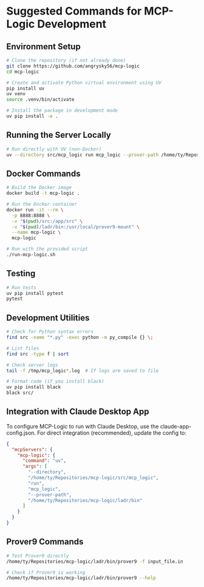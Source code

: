 # Suggested Commands for MCP-Logic Development

## Environment Setup

```bash
# Clone the repository (if not already done)
git clone https://github.com/angrysky56/mcp-logic
cd mcp-logic

# Create and activate Python virtual environment using UV
pip install uv
uv venv
source .venv/bin/activate

# Install the package in development mode
uv pip install -e .
```

## Running the Server Locally

```bash
# Run directly with UV (non-Docker)
uv --directory src/mcp_logic run mcp_logic --prover-path /home/ty/Repositories/mcp-logic/ladr/bin
```

## Docker Commands

```bash
# Build the Docker image
docker build -t mcp-logic .

# Run the Docker container
docker run -it --rm \
  -p 8888:8888 \
  -v "$(pwd)/src:/app/src" \
  -v "$(pwd)/ladr/bin:/usr/local/prover9-mount" \
  --name mcp-logic \
  mcp-logic

# Run with the provided script
./run-mcp-logic.sh
```

## Testing

```bash
# Run tests
uv pip install pytest
pytest
```

## Development Utilities

```bash
# Check for Python syntax errors
find src -name "*.py" -exec python -m py_compile {} \;

# List files
find src -type f | sort

# Check server logs
tail -f /tmp/mcp_logic*.log  # If logs are saved to file

# Format code (if you install black)
uv pip install black
black src/
```

## Integration with Claude Desktop App

To configure MCP-Logic to run with Claude Desktop, use the claude-app-config.json.
For direct integration (recommended), update the config to:

```json
{
  "mcpServers": {
    "mcp-logic": {
      "command": "uv",
      "args": [
        "--directory", 
        "/home/ty/Repositories/mcp-logic/src/mcp_logic",
        "run", 
        "mcp_logic", 
        "--prover-path", 
        "/home/ty/Repositories/mcp-logic/ladr/bin"
      ]
    }
  }
}
```

## Prover9 Commands

```bash
# Test Prover9 directly
/home/ty/Repositories/mcp-logic/ladr/bin/prover9 -f input_file.in

# Check if Prover9 is working
/home/ty/Repositories/mcp-logic/ladr/bin/prover9 --help
```
